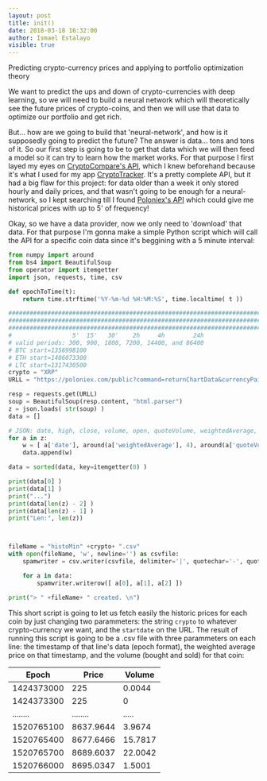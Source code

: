 ```yaml
---
layout: post
title: init()
date: 2018-03-18 16:32:00
author: Ismael Estalayo
visible: true
---
```


Predicting crypto-currency prices and applying to portfolio optimization theory


We want to predict the ups and down of crypto-currencies with deep learning, so we will need to build a neural network which will theoretically see the future prices of crypto-coins, and then we will use that data to optimize our portfolio and get rich. 

But... how are we going to build that 'neural-network', and how is it supposedly going to predict the future? The answer is data... tons and tons of it. So our first step is going to be to get that data which we will then feed a model so it can try to learn how the market works. For that purpose I first layed my eyes on [CryptoCompare's API](https://min-api.cryptocompare.com/), which I knew beforehand because it's what I used for my app [CryptoTracker](https://www.microsoft.com/en-us/store/p/cryptotracker/9n3b47hbvblc). It's a pretty complete API, but it had a big flaw for this project: for data older than a week it only stored hourly and daily prices, and that wasn't going to be enough for a neural-network, so I kept searching till I found [Poloniex's API](https://poloniex.com/support/api/) which could give me historical prices with up to 5' of frequency!

Okay, so we have a data provider, now we only need to 'download' that data. For that purpose I'm gonna make a simple Python script which will call the API for a specific coin data since it's beggining with a 5 minute interval:

```python
from numpy import around
from bs4 import BeautifulSoup
from operator import itemgetter
import json, requests, time, csv

def epochToTime(t):
	return time.strftime('%Y-%m-%d %H:%M:%S', time.localtime( t ))

###############################################################################
###############################################################################
###############################################################################
#                 5'  15'   30'    2h     4h        24h
# valid periods: 300, 900, 1800, 7200, 14400, and 86400
# BTC start=1356998100
# ETH start=1406073300
# LTC start=1317430500
crypto = "XRP"
URLL = "https://poloniex.com/public?command=returnChartData&currencyPair=USDT_" +crypto+ "&start=1406073300&end=9999999999&period=300"

resp = requests.get(URLL)
soup = BeautifulSoup(resp.content, "html.parser")
z = json.loads( str(soup) )
data = []

# JSON: date, high, close, volume, open, quoteVolume, weightedAverage, low
for a in z:
	w = [ a['date'], around(a['weightedAverage'], 4), around(a['quoteVolume'], 4) ]
	data.append(w)

data = sorted(data, key=itemgetter(0) )

print(data[0] )
print(data[1] )
print("...")
print(data[len(z) - 2] )
print(data[len(z) - 1] )
print("Len:", len(z))



fileName = "histoMin" +crypto+ ".csv"
with open(fileName, 'w', newline='') as csvfile:
	spamwriter = csv.writer(csvfile, delimiter='|', quotechar='-', quoting=csv.QUOTE_MINIMAL)

	for a in data:
		spamwriter.writerow([ a[0], a[1], a[2] ])	

print("> " +fileName+ " created. \n")
```

This short script is going to let us fetch easily the historic prices for each coin by just changing two parammeters: the string `crypto` to whatever crypto-currency we want, and the `startdate` on the URL. The result of running this script is going to be a .csv file with three parammeters on each line: the timestamp of that line's data (epoch format), the weighted average price on that timestamp, and the volume (bought and sold) for that coin:

|Epoch       |Price       |Volume    | 
|------------|------------|----------| 
| 1424373000 |  225       |  0.0044  | 
| 1424373300 |  225       |  0       | 
|  ........  |  ........  |  .....   | 
| 1520765100 |  8637.9644 |  3.9674  | 
| 1520765400 |  8677.6466 |  15.7817 | 
| 1520765700 |  8689.6037 |  22.0042 | 
| 1520766000 |  8695.0347 |  1.5001  |